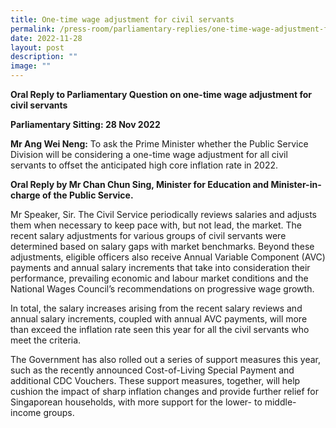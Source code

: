 ```yaml
---
title: One‑time wage adjustment for civil servants
permalink: /press-room/parliamentary-replies/one-time-wage-adjustment-for-civil-servants/
date: 2022-11-28
layout: post
description: ""
image: ""
---
```


**Oral Reply to Parliamentary Question on one-time wage adjustment for civil servants**  

**Parliamentary Sitting: 28 Nov 2022**  
  
**Mr Ang Wei Neng:** To ask the Prime Minister whether the Public Service Division will be considering a one-time wage adjustment for all civil servants to offset the anticipated high core inflation rate in 2022.  
  
**Oral Reply by Mr Chan Chun Sing, Minister for Education and Minister-in-charge of the Public Service.**  
  
Mr Speaker, Sir. The Civil Service periodically reviews salaries and adjusts them when necessary to keep pace with, but not lead, the market. The recent salary adjustments for various groups of civil servants were determined based on salary gaps with market benchmarks. Beyond these adjustments, eligible officers also receive Annual Variable Component (AVC) payments and annual salary increments that take into consideration their performance, prevailing economic and labour market conditions and the National Wages Council’s recommendations on progressive wage growth.  
  
In total, the salary increases arising from the recent salary reviews and annual salary increments, coupled with annual AVC payments, will more than exceed the inflation rate seen this year for all the civil servants who meet the criteria.   
  
The Government has also rolled out a series of support measures this year, such as the recently announced Cost-of-Living Special Payment and additional CDC Vouchers. These support measures, together, will help cushion the impact of sharp inflation changes and provide further relief for Singaporean households, with more support for the lower- to middle- income groups.